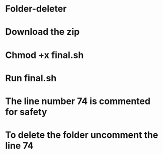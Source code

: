 # Folder-deleter
# Download the zip
# Chmod +x final.sh
# Run final.sh
# The line number 74 is commented for safety
# To delete the folder uncomment the line 74

